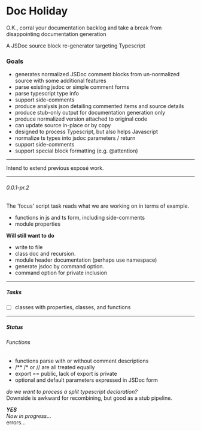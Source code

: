 # Doc Holiday

O.K., corral your documentation backlog and 
take a break from disappointing documentation generation

A JSDoc source block re-generator targeting Typescript

### Goals
- generates normalized JSDoc comment blocks from un-normalized
source with some additional features
- parse existing jsdoc or simple comment forms
- parse typescript type info
- support side-comments
- produce analysis json detailing commented items and source details
- produce stub-only output for documentation generation only
- produce normalized version attached to original code
- can update source in-place or by copy
- designed to process Typescript, but also helps Javascript
- normalize ts types into jsdoc parameters / return
- support side-comments
- support special block formatting (e.g. @attention)

----------

Intend to extend previous exposé work.

-----------
###### 0.0.1-pr.2
The 'focus' script task reads what we are working on
in terms of example.

- functions in js and ts form, including side-comments
- module properties

__Will still want to do__  

- write to file
- class doc and recursion.
- module header documentation (perhaps use namespace)
- generate jsdoc by command option.
- command option for private inclusion
-----------------
##### Tasks

  - [ ] classes with properties, classes, and functions

--------------
##### Status

###### Functions
- functions parse with or without comment descriptions
- /** /* or // are all treated equally
- export == public, lack of export is private
- optional and default parameters expressed in JSDoc form

_do we want to process a split typescript declaration?_  
Downside is awkward for recombining, but good as a stub pipeline.

___YES___  
_Now in progress..._  
errors... 


